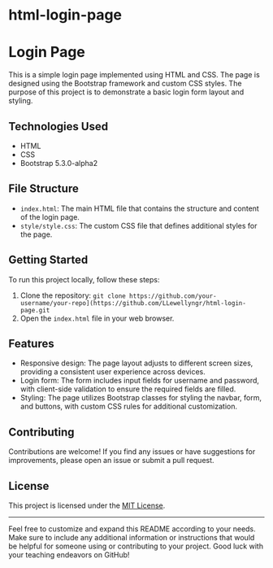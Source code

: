 # html-login-page
# Login Page

This is a simple login page implemented using HTML and CSS. The page is designed using the Bootstrap framework and custom CSS styles. The purpose of this project is to demonstrate a basic login form layout and styling.

## Technologies Used

- HTML
- CSS
- Bootstrap 5.3.0-alpha2

## File Structure

- `index.html`: The main HTML file that contains the structure and content of the login page.
- `style/style.css`: The custom CSS file that defines additional styles for the page.

## Getting Started

To run this project locally, follow these steps:

1. Clone the repository: `git clone https://github.com/your-username/your-repo](https://github.com/LLewellyngr/html-login-page.git`
2. Open the `index.html` file in your web browser.

## Features

- Responsive design: The page layout adjusts to different screen sizes, providing a consistent user experience across devices.
- Login form: The form includes input fields for username and password, with client-side validation to ensure the required fields are filled.
- Styling: The page utilizes Bootstrap classes for styling the navbar, form, and buttons, with custom CSS rules for additional customization.

## Contributing

Contributions are welcome! If you find any issues or have suggestions for improvements, please open an issue or submit a pull request.

## License

This project is licensed under the [MIT License](LICENSE).

---

Feel free to customize and expand this README according to your needs. Make sure to include any additional information or instructions that would be helpful for someone using or contributing to your project. Good luck with your teaching endeavors on GitHub!

